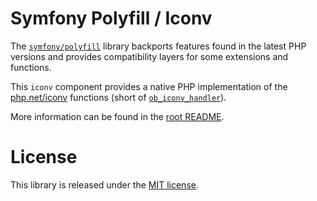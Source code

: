 Symfony Polyfill / Iconv
========================

The [`symfony/polyfill`](https://github.com/symfony/polyfill) library backports
features found in the latest PHP versions and provides compatibility layers for
some extensions and functions.

This `iconv` component provides a native PHP implementation of the
[php.net/iconv](http://php.net/iconv) functions
(short of [`ob_iconv_handler`](http://php.net/manual/en/function.ob-iconv-handler.php)).

More information can be found in the [root README](../../README.md).

License
=======

This library is released under the [MIT license](LICENSE).